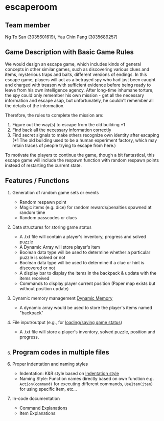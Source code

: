 # escaperoom
## Team member 
Ng To San (3035601619),  Yau Chin Pang (3035689257)

## Game Description with Basic Game Rules
We would design an escape game, which includes kinds of general concepts in other similar games, such as discovering various clues and items, mysterious traps and baits, different versions of endings. In this escape game, players will act as a betrayed spy who had just been caught and charged with treason with sufficient evidence before being ready to leave from his own intelligence agency. After long-time inhumane torture, the spy could only remember his own mission - get all the necessary information and escape asap, but unfortunately, he couldn't remember all the details of the information.

Therefore, the rules to complete the mission are:
1. Figure out the way(s) to escape from the old building *1 
2. Find back all the necessary information correctly
3. Find secret signals to make others recognize own identity after escaping
(*1 The old building used to be a human experiment factory, which may retain traces of people trying to escape from here.)

To motivate the players to continue the game, though a bit fantastical, this escape game will include the respawn function with random respawn points instead of restarting the current state. 

## Features / Functions
1. Generation of random game sets or events
   - Random respawn point
   - Magic items (e.g. dice) for random rewards/penalties spawned at random time
   - Random passcodes or clues 
   
2. Data structures for storing game status
   - A .txt file will contain a player's inventory, progress and solved puzzle
    - A Dynamic Array will store player's item
    - Boolean data type will be used to determine whether a particular puzzle is solved or not
    - Boolean data type will be used to determine if a clue or hint is discovered or not
   - A display bar to display the items in the backpack & update with the items received
   - Commands to display player current position (Paper map exists but without position update)
   
3. Dynamic memory management [Dynamic Memory](http://www.cplusplus.com/doc/tutorial/dynamic/)
   - A dynamic array would be used to store the player's items named "backpack"
   
4. File input/output (e.g., for [loading/saving game status](http://www.cplusplus.com/forum/beginner/106630/))
   - A .txt file will store a player's inventory, solved puzzle, position and progress. 
   
5. Program codes in multiple files
   - 
   
6. Proper indentation and naming styles 
   - Indentation: K&R style based on [Indentation style](https://en.wikipedia.org/wiki/Indentation_style)
   - Naming Style: Function names directly based on own function 
      e.g. `Action(command)` for executing different commands, `UseItem(item)` for using specific item, etc...
      
7. In-code documentation
   - Command Explanations
   - Item Explanations
